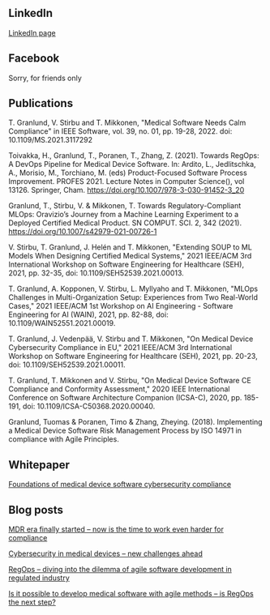 ## LinkedIn
[LinkedIn page](https://www.linkedin.com/in/tuomas-granlund/)

## Facebook
Sorry, for friends only

## Publications
T. Granlund, V. Stirbu and T. Mikkonen, "Medical Software Needs Calm Compliance" in IEEE Software, vol. 39, no. 01, pp. 19-28, 2022.
doi: 10.1109/MS.2021.3117292

Toivakka, H., Granlund, T., Poranen, T., Zhang, Z. (2021). Towards RegOps: A DevOps Pipeline for Medical Device Software. In: Ardito, L., Jedlitschka, A., Morisio, M., Torchiano, M. (eds) Product-Focused Software Process Improvement. PROFES 2021. Lecture Notes in Computer Science(), vol 13126. Springer, Cham. https://doi.org/10.1007/978-3-030-91452-3_20

Granlund, T., Stirbu, V. & Mikkonen, T. Towards Regulatory-Compliant MLOps: Oravizio’s Journey from a Machine Learning Experiment to a Deployed Certified Medical Product. SN COMPUT. SCI. 2, 342 (2021). https://doi.org/10.1007/s42979-021-00726-1

V. Stirbu, T. Granlund, J. Helén and T. Mikkonen, "Extending SOUP to ML Models When Designing Certified Medical Systems," 2021 IEEE/ACM 3rd International Workshop on Software Engineering for Healthcare (SEH), 2021, pp. 32-35, doi: 10.1109/SEH52539.2021.00013.

T. Granlund, A. Kopponen, V. Stirbu, L. Myllyaho and T. Mikkonen, "MLOps Challenges in Multi-Organization Setup: Experiences from Two Real-World Cases," 2021 IEEE/ACM 1st Workshop on AI Engineering - Software Engineering for AI (WAIN), 2021, pp. 82-88, doi: 10.1109/WAIN52551.2021.00019.

T. Granlund, J. Vedenpää, V. Stirbu and T. Mikkonen, "On Medical Device Cybersecurity Compliance in EU," 2021 IEEE/ACM 3rd International Workshop on Software Engineering for Healthcare (SEH), 2021, pp. 20-23, doi: 10.1109/SEH52539.2021.00011.

T. Granlund, T. Mikkonen and V. Stirbu, "On Medical Device Software CE Compliance and Conformity Assessment," 2020 IEEE International Conference on Software Architecture Companion (ICSA-C), 2020, pp. 185-191, doi: 10.1109/ICSA-C50368.2020.00040.

Granlund, Tuomas & Poranen, Timo & Zhang, Zheying. (2018). Implementing a Medical Device Software Risk Management Process by ISO 14971 in compliance with Agile Principles. 

## Whitepaper
[Foundations of medical device software cybersecurity compliance](https://hub.solita.fi/foundations-of-medical-device-software-cybersecurity-compliance)

## Blog posts
[MDR era finally started – now is the time to work even harder for compliance](https://www.solita.fi/en/blogs/mdr-era-finally-started/)

[Cybersecurity in medical devices – new challenges ahead](https://www.solita.fi/en/blogs/cybersecurity-in-medical-devices-new-challenges-ahead/)

[RegOps – diving into the dilemma of agile software development in regulated industry](https://www.solita.fi/en/blogs/regops-diving-into-the-dilemma-of-agile-software-development-in-regulated-industry/)

[Is it possible to develop medical software with agile methods – is RegOps the next step?](https://www.solita.fi/en/blogs/is-it-possible-to-develop-software-with-agile-methods/)

